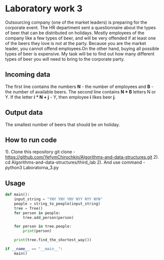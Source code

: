 # Laboratory work 3

Outsourcing company (one of the market leaders) is preparing for the corporate event. The HR department sent a questionnaire about the types of beer that can be distributed on holidays. Mostly employees of the company like a few types of beer, and will be very offended if at least one of the beers they love is not at the party. Because you are the market leader, you cannot offend employees.On the other hand, buying all possible types of beer is expensive. 
My task will be to find out how many different types of beer you will need to bring to the corporate party.

## Incoming data
The first line contains the numbers **N** - the number of employees and **B** - the number of available beers. The second line contains **N * B** letters N or Y. If the letter **i * N + j** - Y, then employee **i** likes beer **j**.

## Output data
The smallest number of beers that should be on holiday.

## How to run code
1). Clone this repository git clone - https://github.com/YefymChirochkin/Algorithms-and-data-structures.git
2). cd Algorithms-and-data-structures/third_lab
2). And use command - python3 Laboratorna_3.py 

## Usage

```python
def main():
    input_string = "YNY YNY YNY NYY NYY NYN"
    people = string_to_people(input_string)
    tree = Tree()
    for person in people:
        tree.add_person(person)

    for person in tree.people:
        print(person)

    print(tree.find_the_shortest_way())

if __name__ == "__main__":
    main()
